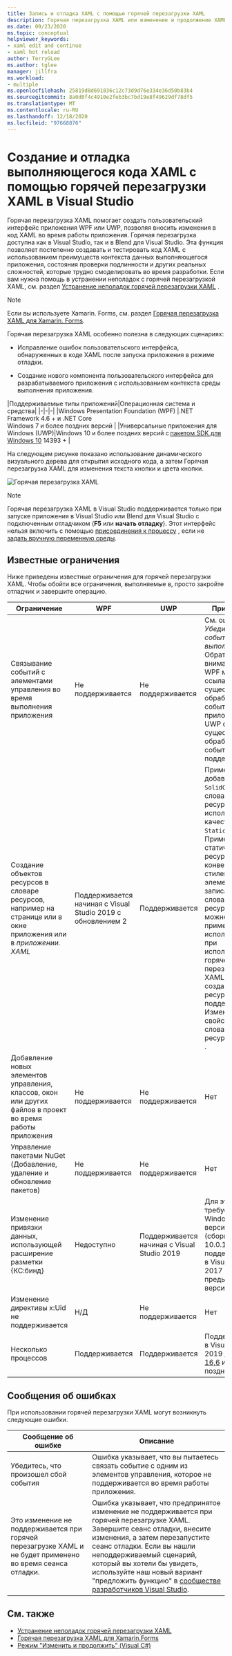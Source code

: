 ```yaml
---
title: Запись и отладка XAML с помощью горячей перезагрузки XAML
description: Горячая перезагрузка XAML или изменение и продолжение XAML позволяет вносить изменения в код XAML во время выполнения приложений
ms.date: 09/23/2020
ms.topic: conceptual
helpviewer_keywords:
- xaml edit and continue
- xaml hot reload
author: TerryGLee
ms.author: tglee
manager: jillfra
ms.workload:
- multiple
ms.openlocfilehash: 25819d8d691836c12c73d9d76e334e36d50b83b4
ms.sourcegitcommit: 8a0d0f4c4910e2feb3bc7bd19e8f49629df78df5
ms.translationtype: MT
ms.contentlocale: ru-RU
ms.lasthandoff: 12/18/2020
ms.locfileid: "97668876"
---
```

# <a name="write-and-debug-running-xaml-code-with-xaml-hot-reload-in-visual-studio"></a>Создание и отладка выполняющегося кода XAML с помощью горячей перезагрузки XAML в Visual Studio

Горячая перезагрузка XAML помогает создать пользовательский интерфейс приложения WPF или UWP, позволяя вносить изменения в код XAML во время работы приложения. Горячая перезагрузка доступна как в Visual Studio, так и в Blend для Visual Studio. Эта функция позволяет постепенно создавать и тестировать код XAML с использованием преимуществ контекста данных выполняющегося приложения, состояния проверки подлинности и других реальных сложностей, которые трудно смоделировать во время разработки. Если вам нужна помощь в устранении неполадок с горячей перезагрузкой XAML, см. раздел [Устранение неполадок горячей перезагрузки XAML](xaml-hot-reload-troubleshooting.md) .

> [!NOTE]
> Если вы используете Xamarin. Forms, см. раздел [Горячая перезагрузка XAML для Xamarin. Forms](/xamarin/xamarin-forms/xaml/hot-reload).

Горячая перезагрузка XAML особенно полезна в следующих сценариях:

* Исправление ошибок пользовательского интерфейса, обнаруженных в коде XAML после запуска приложения в режиме отладки.

* Создание нового компонента пользовательского интерфейса для разрабатываемого приложения с использованием контекста среды выполнения приложения.

|Поддерживаемые типы приложений|Операционная система и средства|
|-|-|-|
|Windows Presentation Foundation (WPF) |.NET Framework 4.6 + и .NET Core</br>Windows 7 и более поздних версий |
|Универсальные приложения для Windows (UWP)|Windows 10 и более поздних версий с [пакетом SDK для Windows 10](https://developer.microsoft.com/windows/downloads/windows-10-sdk) 14393 + |

На следующем рисунке показано использование динамического визуального дерева для открытия исходного кода, а затем Горячая перезагрузка XAML для изменения текста кнопки и цвета кнопки.

![Горячая перезагрузка XAML](../debugger/media/xaml-hot-reload-using.gif)

> [!NOTE]
> Горячая перезагрузка XAML в Visual Studio поддерживается только при запуске приложения в Visual Studio или Blend для Visual Studio с подключенным отладчиком (**F5** или **начать отладку**). Этот интерфейс нельзя включить с помощью [присоединения к процессу](../debugger/attach-to-running-processes-with-the-visual-studio-debugger.md) , если не [задать вручную переменную среды](xaml-hot-reload-troubleshooting.md#verify-that-you-use-start-debugging-rather-than-attach-to-process).

## <a name="known-limitations"></a>Известные ограничения

Ниже приведены известные ограничения для горячей перезагрузки XAML. Чтобы обойти все ограничения, выполняемые в, просто закройте отладчик и завершите операцию.

|Ограничение|WPF|UWP|Примечания|
|-|-|-|-|
|Связывание событий с элементами управления во время выполнения приложения|Не поддерживается|Не поддерживается|См. ошибку: *Убедитесь, что событие не выполнено*. Обратите внимание, что в WPF можно ссылаться на существующий обработчик событий. В приложениях UWP ссылка на существующий обработчик событий не поддерживается.|
|Создание объектов ресурсов в словаре ресурсов, например на странице или в окне приложения или в *приложении. XAML*|Поддерживается начиная с Visual Studio 2019 с обновлением 2|Поддерживается|Пример. добавление `SolidColorBrush` в словарь ресурсов для использования в качестве `StaticResource` .</br>Примечание. статические ресурсы, конвертеры стилей и другие элементы, записанные в словарь ресурсов, можно применять и использовать при использовании горячей перезагрузки XAML. Только создание ресурса не поддерживается.</br> Изменение свойства словаря ресурсов `Source` .|
|Добавление новых элементов управления, классов, окон или других файлов в проект во время работы приложения|Не поддерживается|Не поддерживается|Нет|
|Управление пакетами NuGet (Добавление, удаление и обновление пакетов)|Не поддерживается|Не поддерживается|Нет|
|Изменение привязки данных, использующей расширение разметки {КС:бинд}|Недоступно|Поддерживается начиная с Visual Studio 2019|Для этого требуется Windows 10 версии 1809 (сборка 10.0.17763). Не поддерживается в Visual Studio 2017 или предыдущих версиях.|
|Изменение директивы x:Uid не поддерживается|Н/Д|Не поддерживается|Нет|
|Несколько процессов | Поддерживается | Поддерживается | Поддерживается в Visual Studio 2019 [версии 16,6](/visualstudio/releases/2019/release-notes-v16.6) и более поздних версиях |

## <a name="error-messages"></a>Сообщения об ошибках

При использовании горячей перезагрузки XAML могут возникнуть следующие ошибки.

|Сообщение об ошибке|Описание|
|-|-|
|Убедитесь, что произошел сбой события|Ошибка указывает, что вы пытаетесь связать событие с одним из элементов управления, которое не поддерживается во время работы приложения.|
|Это изменение не поддерживается при горячей перезагрузке XAML и не будет применено во время сеанса отладки.|Ошибка указывает, что предпринятое изменение не поддерживается при горячей перезагрузке XAML. Завершите сеанс отладки, внесите изменения, а затем перезапустите сеанс отладки. Если вы нашли неподдерживаемый сценарий, который вы хотели бы увидеть, используйте наш новый вариант "предложить функцию" в [сообществе разработчиков Visual Studio](https://aka.ms/feedback/suggest?space=8). |

## <a name="see-also"></a>См. также

* [Устранение неполадок горячей перезагрузки XAML](xaml-hot-reload-troubleshooting.md)
* [Горячая перезагрузка XAML для Xamarin.Forms](/xamarin/xamarin-forms/xaml/hot-reload)
* [Режим "Изменить и продолжить" (Visual C#)](../debugger/edit-and-continue-visual-csharp.md)
